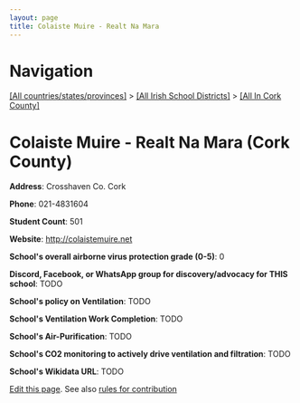 ```yaml
---
layout: page
title: Colaiste Muire - Realt Na Mara
---
```

# Navigation

[[All countries/states/provinces]](../../..) > [[All Irish School Districts]](../..) > [[All In Cork County]](..)

# Colaiste Muire - Realt Na Mara (Cork County)

**Address**: Crosshaven Co. Cork

**Phone**: 021-4831604

**Student Count**: 501

**Website**: <http://colaistemuire.net>

**School's overall airborne virus protection grade (0-5)**: 0

**Discord, Facebook, or WhatsApp group for discovery/advocacy for THIS school**: TODO

**School's policy on Ventilation**: TODO

**School's Ventilation Work Completion**: TODO

**School's Air-Purification**: TODO

**School's CO2 monitoring to actively drive ventilation and filtration**: TODO

**School's Wikidata URL**: TODO


[Edit this page](https://github.com/ventilate-schools/Ireland/edit/main/./Cork_County/Colaiste_Muire_-_Realt_Na_Mara.md). See also [rules for contribution](../../../contribution-rules/)
